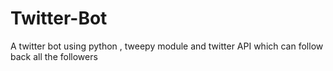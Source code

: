 # Twitter-Bot
A twitter bot using python , tweepy module and twitter API which can follow back all the followers  
